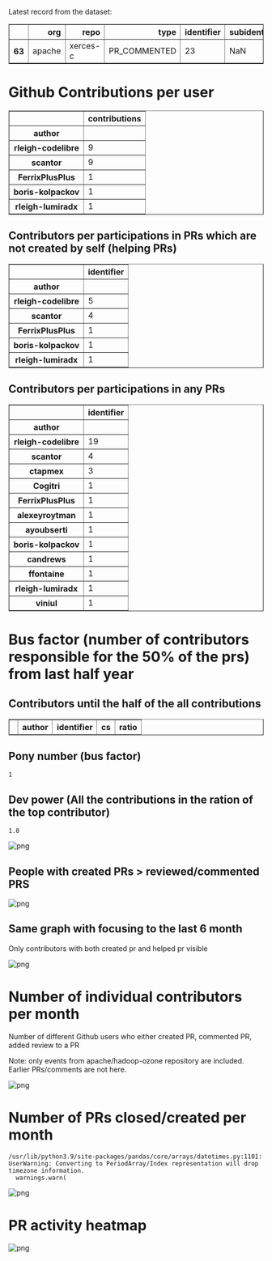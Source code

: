Latest record from the dataset:




<div>
<table border="1" class="dataframe">
  <thead>
    <tr style="text-align: right;">
      <th></th>
      <th>org</th>
      <th>repo</th>
      <th>type</th>
      <th>identifier</th>
      <th>subidentifier</th>
      <th>date</th>
      <th>author</th>
      <th>owner</th>
      <th>project</th>
    </tr>
  </thead>
  <tbody>
    <tr>
      <th>63</th>
      <td>apache</td>
      <td>xerces-c</td>
      <td>PR_COMMENTED</td>
      <td>23</td>
      <td>NaN</td>
      <td>2020-10-17 21:01:53+00:00</td>
      <td>rleigh-codelibre</td>
      <td>ffontaine</td>
      <td>xerces</td>
    </tr>
  </tbody>
</table>
</div>



# Github Contributions per user





<div>
<table border="1" class="dataframe">
  <thead>
    <tr style="text-align: right;">
      <th></th>
      <th>contributions</th>
    </tr>
    <tr>
      <th>author</th>
      <th></th>
    </tr>
  </thead>
  <tbody>
    <tr>
      <th>rleigh-codelibre</th>
      <td>9</td>
    </tr>
    <tr>
      <th>scantor</th>
      <td>9</td>
    </tr>
    <tr>
      <th>FerrixPlusPlus</th>
      <td>1</td>
    </tr>
    <tr>
      <th>boris-kolpackov</th>
      <td>1</td>
    </tr>
    <tr>
      <th>rleigh-lumiradx</th>
      <td>1</td>
    </tr>
  </tbody>
</table>
</div>



## Contributors per participations in PRs which are not created by self (helping PRs)




<div>
<table border="1" class="dataframe">
  <thead>
    <tr style="text-align: right;">
      <th></th>
      <th>identifier</th>
    </tr>
    <tr>
      <th>author</th>
      <th></th>
    </tr>
  </thead>
  <tbody>
    <tr>
      <th>rleigh-codelibre</th>
      <td>5</td>
    </tr>
    <tr>
      <th>scantor</th>
      <td>4</td>
    </tr>
    <tr>
      <th>FerrixPlusPlus</th>
      <td>1</td>
    </tr>
    <tr>
      <th>boris-kolpackov</th>
      <td>1</td>
    </tr>
    <tr>
      <th>rleigh-lumiradx</th>
      <td>1</td>
    </tr>
  </tbody>
</table>
</div>



## Contributors per participations in any PRs




<div>
<table border="1" class="dataframe">
  <thead>
    <tr style="text-align: right;">
      <th></th>
      <th>identifier</th>
    </tr>
    <tr>
      <th>author</th>
      <th></th>
    </tr>
  </thead>
  <tbody>
    <tr>
      <th>rleigh-codelibre</th>
      <td>19</td>
    </tr>
    <tr>
      <th>scantor</th>
      <td>4</td>
    </tr>
    <tr>
      <th>ctapmex</th>
      <td>3</td>
    </tr>
    <tr>
      <th>Cogitri</th>
      <td>1</td>
    </tr>
    <tr>
      <th>FerrixPlusPlus</th>
      <td>1</td>
    </tr>
    <tr>
      <th>alexeyroytman</th>
      <td>1</td>
    </tr>
    <tr>
      <th>ayoubserti</th>
      <td>1</td>
    </tr>
    <tr>
      <th>boris-kolpackov</th>
      <td>1</td>
    </tr>
    <tr>
      <th>candrews</th>
      <td>1</td>
    </tr>
    <tr>
      <th>ffontaine</th>
      <td>1</td>
    </tr>
    <tr>
      <th>rleigh-lumiradx</th>
      <td>1</td>
    </tr>
    <tr>
      <th>viniul</th>
      <td>1</td>
    </tr>
  </tbody>
</table>
</div>



# Bus factor (number of contributors responsible for the 50% of the prs) from last half year

## Contributors until the half of the all contributions




<div>
<table border="1" class="dataframe">
  <thead>
    <tr style="text-align: right;">
      <th></th>
      <th>author</th>
      <th>identifier</th>
      <th>cs</th>
      <th>ratio</th>
    </tr>
  </thead>
  <tbody>
  </tbody>
</table>
</div>



## Pony number (bus factor)




    1



## Dev power (All the contributions in the ration of the top contributor)




    1.0




    
![png](github-contributions_files/github-contributions_18_0.png)
    


## People with created PRs > reviewed/commented PRS


    
![png](github-contributions_files/github-contributions_21_0.png)
    


## Same graph with focusing to the last 6 month

Only contributors with both created pr and helped pr visible


    
![png](github-contributions_files/github-contributions_25_0.png)
    


# Number of individual contributors per month

Number of different Github users who either created PR, commented PR, added review to a PR

Note: only events from apache/hadoop-ozone repository are included. Earlier PRs/comments are not here.


    
![png](github-contributions_files/github-contributions_28_0.png)
    


# Number of PRs closed/created per month

    /usr/lib/python3.9/site-packages/pandas/core/arrays/datetimes.py:1101: UserWarning: Converting to PeriodArray/Index representation will drop timezone information.
      warnings.warn(



    
![png](github-contributions_files/github-contributions_31_0.png)
    


# PR activity heatmap


    
![png](github-contributions_files/github-contributions_34_0.png)
    

